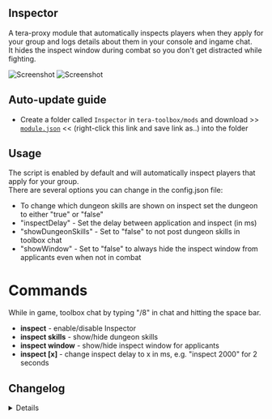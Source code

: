 ## Inspector

A tera-proxy module that automatically inspects players when they apply for your group and logs details about them in your console and ingame chat.  
It hides the inspect window during combat so you don't get distracted while fighting.  
  
![Screenshot](https://i.imgur.com/1umfe1R.png)
![Screenshot](https://i.imgur.com/1otnAV7.png)

## Auto-update guide
- Create a folder called `Inspector` in `tera-toolbox/mods` and download >> [`module.json`](https://raw.githubusercontent.com/maxeman/Inspector/master/module.json) << (right-click this link and save link as..) into the folder

## Usage
The script is enabled by default and will automatically inspect players that apply for your group.  
There are several options you can change in the config.json file:  
  
* To change which dungeon skills are shown on inspect set the dungeon to either "true" or "false"
* "inspectDelay" - Set the delay between application and inspect (in ms)
* "showDungeonSkills" - Set to "false" to not post dungeon skills in toolbox chat
* "showWindow" - Set to "false" to always hide the inspect window from applicants even when not in combat
  

# Commands
While in game, toolbox chat by typing "/8" in chat and hitting the space bar.  
  
* **inspect** - enable/disable Inspector
* **inspect skills** - show/hide dungeon skills
* **inspect window** - show/hide inspect window for applicants
* **inspect [x]** - change inspect delay to x in ms, e.g. "inspect 2000" for 2 seconds
  
## Changelog
<details>

### 1.5.2.max
* [*] Updated for patch 100.02 and removed some unused elements such as weapon crystals on this patch.
* [*] Corrected mapping values of class, race, and gender to align with game data.
* [~] Now pulls even more strings from the game files (class, race, and gender).
### 1.5.2
* [*] Updated definitions for patch 86
### 1.5.1
* [*] Remove support for patches < 85
### 1.5.0
* [~] Now showing dungeon skill instead of clear count (the server no longer sends you the clear count)
* [~] "showDungeonClears" changed to "showDungeonSkills" and "inspect clears" changed to "inspect skills" accordingly
* [~] Now pulls strings directly from the game files (the module will ALWAYS be up-to-date!)
* [-] Removed "strings" directory and files as they are not needed any longer
### 1.4.3
* [*] Update for patch 85 and below
### 1.4.2
* [*] Updated S_USER_PAPERDOLL_INFO version
### 1.4.1
* [*] Updated S_USER_PAPERDOLL_INFO version
* [+] Added talent level to console log
### 1.4.0
* [+] Added localization for JP, KR, RU, SE, TH, TW regions
* [+] Added "inspect clears" command and "showDungeonClears" config option
* [+] Added "inspect window" command and "showWindow" config option
* [+] Will now even inspect during combat (without opening the inspect window)
### 1.3.6
* [~] Look and feel will now be the same on Caali's and Pinkie's proxy
### 1.3.5
* [-] Removed support for patch versions < 75
### 1.3.4
* [*] Updated S_USER_PAPERDOLL_INFO version
* [+] Added a branch for Pinkie Pie's tera-proxy
### 1.3.3
* [~] Code changes due to Caali's recent tera-proxy updates
* [-] Removed support for Pinkie Pie's tera-proxy
### 1.3.2
* [+] Added option to edit which dungeons are shown via config.json
* [+] Added option to edit delay of auto-inspect
* [*] Performance optimization
### 1.3.0
* [+] Rewrote code to use Caali's "tera-game-state" module in order to reduce overhead
* [+] Now supports auto-updating via Caali's tera-proxy
* [+] Now prints applicant's item level to ingame chat
* [+] Now prints applicant's clear count of currently relevant dungeons to ingame chat and console (thanks tera-love)
* [~] Now using a json database instead of additional js files
### 1.2.1
* [*] Updated hook versions for compatibility with the latest tera-proxy
### 1.2.0
* [*] Some code cleanup
* [*] Full conversion to Pinkie Pie's command module
### 1.1.0
* [+] Added logging of a character's information to the console
### 1.0.0
* [~] Initial Release

</details>